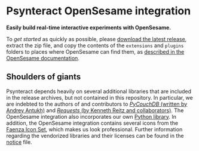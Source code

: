 # Psynteract OpenSesame integration

__Easily build real-time interactive experiments with OpenSesame.__

To *get started* as quickly as possible, please [download the latest release](https://github.com/psynteract/psynteract-os/releases), extract the zip file, and copy the contents of the `extensions` and `plugins` folders to places where OpenSesame can find them, as [described in the OpenSesame documentation](http://osdoc.cogsci.nl/plug-ins/installation/).

## Shoulders of giants

Psynteract depends heavily on several additional libraries that are included in the release archives, but not contained in this repository. In particular, we are indebted to the authors of and contributors to [*PyCouchDB* (written by Andrey Antukh)](https://pycouchdb.readthedocs.org/) and [*Requests* (by Kenneth Reitz and collaborators)](http://python-requests.org/). The OpenSesame integration also incorporates our own [Python library](https://github.com/psynteract/psynteract-py).
In addition, the OpenSesame integration contains several icons from the [Faenza Icon Set](http://tiheum.deviantart.com/art/Faenza-Icons-173323228), which makes us look professional. Further information regarding the vendorized libraries and their licenses can be found in the [notice](/NOTICE.md) file.
